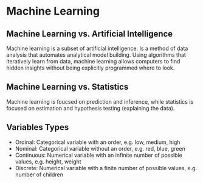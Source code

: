 # Machine Learning

## Machine Learning vs. Artificial Intelligence

Machine learning is a subset of artificial intelligence. Is a method of data analysis that automates analytical model building. Using algorithms that iteratively learn from data, machine learning allows computers to find hidden insights without being explicitly programmed where to look.

## Machine Learning vs. Statistics

Machine learning is foucsed on prediction and inference, while statistics is focused on estimation and hypothesis testing (explaining the data).

## Variables Types

- Ordinal: Categorical variable with an order, e.g. low, medium, high
- Nominal: Categorical variable without an order, e.g. red, blue, green
- Continuous: Numerical variable with an infinite number of possible values, e.g. height, weight
- Discrete: Numerical variable with a finite number of possible values, e.g. number of children


